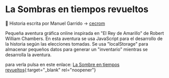 # La Sombras en tiempos revueltos

:memo: Historia escrita por Manuel Garrido -> [cecrom](https://github.com/cecrom)

Pequeña aventura gráfica online inspirada en "El Rey de Amarillo" de Robert William Chambers.
En esta aventura se usa JavaScript para el desarrollo de la historia según las elecciones tomadas.
Se usa "localStorage" para almacenar pequeños datos para generar un "inventario" mientras se desarrolla la aventura.

para verla pulsa en este enlace:
[La Sombre en tiempos revueltos](https://alejandrogonzaleznavarro.github.io/LaSombraEnTiemposRevueltos/){:target="_blank" rel="noopener"}
